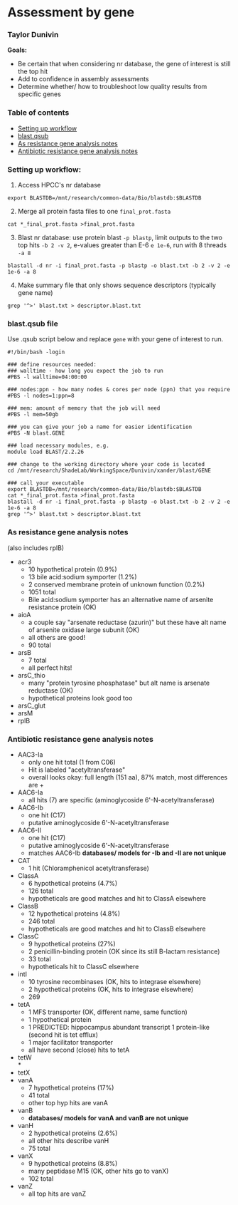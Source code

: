 # Assessment by gene
### Taylor Dunivin

__Goals:__
* Be certain that when considering nr database, the gene of interest is still the top hit
* Add to confidence in assembly assessments
* Determine whether/ how to troubleshoot low quality results from specific genes

### Table of contents
* [Setting up workflow](https://github.com/ShadeLab/Xander_arsenic/blob/master/assessment_by_gene.md#setting-up-workflow)
* [blast.qsub](https://github.com/ShadeLab/Xander_arsenic/blob/master/assessment_by_gene.md#blast.qsub)
* [As resistance gene analysis notes](https://github.com/ShadeLab/Xander_arsenic/blob/master/assessment_by_gene.md#as-resistance-gene-analysis-notes)
* [Antibiotic resistance gene analysis notes](https://github.com/ShadeLab/Xander_arsenic/blob/master/assessment_by_gene.md#antibiotic-resistance-gene-analysis-notes)

### __Setting up workflow:__
1. Access HPCC's nr database
```
export BLASTDB=/mnt/research/common-data/Bio/blastdb:$BLASTDB
```

2. Merge all protein fasta files to one `final_prot.fasta`
```
cat *_final_prot.fasta >final_prot.fasta
```

3. Blast nr database: use protein blast `-p blastp`, limit outputs to the two top hits `-b 2 -v 2`, e-values greater than E-6 `e 1e-6`, run with 8 threads `-a 8`
```
blastall -d nr -i final_prot.fasta -p blastp -o blast.txt -b 2 -v 2 -e 1e-6 -a 8
```

4. Make summary file that only shows sequence descriptors (typically gene name)
```
grep '^>' blast.txt > descriptor.blast.txt
```

### __blast.qsub file__
Use .qsub script below and replace `gene` with your gene of interest to run.
```
#!/bin/bash -login
 
### define resources needed:
### walltime - how long you expect the job to run
#PBS -l walltime=04:00:00
 
### nodes:ppn - how many nodes & cores per node (ppn) that you require
#PBS -l nodes=1:ppn=8
 
### mem: amount of memory that the job will need
#PBS -l mem=50gb
 
### you can give your job a name for easier identification
#PBS -N blast.GENE
 
### load necessary modules, e.g.
module load BLAST/2.2.26
 
### change to the working directory where your code is located
cd /mnt/research/ShadeLab/WorkingSpace/Dunivin/xander/blast/GENE
 
### call your executable
export BLASTDB=/mnt/research/common-data/Bio/blastdb:$BLASTDB
cat *_final_prot.fasta >final_prot.fasta
blastall -d nr -i final_prot.fasta -p blastp -o blast.txt -b 2 -v 2 -e 1e-6 -a 8
grep '^>' blast.txt > descriptor.blast.txt
```

### As resistance gene analysis notes
(also includes rplB)
* acr3  
  * 10 hypothetical protein (0.9%)
  * 13 bile acid:sodium symporter (1.2%) 
  * 2 conserved membrane protein of unknown function (0.2%)
  * 1051 total
  * Bile acid:sodium symporter has an alternative name of arsenite resistance protein (OK)
* aioA
  * a couple say "arsenate reductase (azurin)" but these have alt name of arsenite oxidase large subunit (OK)
  * all others are good! 
  * 90 total
* arsB       
  * 7 total
  * all perfect hits!
* arsC_thio  
  * many "protein tyrosine phosphatase" but alt name is arsenate reductase (OK)
  * hypothetical proteins look good too 
* arsC_glut
* arsM
* rplB  

### Antibiotic resistance gene analysis notes
* AAC3-Ia
  * only one hit total (1 from C06)
  * Hit is labeled "acetyltransferase" 
  * overall looks okay: full length (151 aa), 87% match, most differences are +
* AAC6-Ia
  * all hits (7) are specific (aminoglycoside 6'-N-acetyltransferase)
* AAC6-Ib  
  * one hit (C17)
  * putative aminoglycoside 6'-N-acetyltransferase
* AAC6-II
  * one hit (C17)
  * putative aminoglycoside 6'-N-acetyltransferase 
  * matches AAC6-Ib __databases/ models for -Ib and -II are not unique__
* CAT
  * 1 hit (Chloramphenicol acetyltransferase) 
* ClassA  
  * 6 hypothetical proteins (4.7%)
  * 126 total
  * hypotheticals are good matches and hit to ClassA elsewhere
* ClassB
  * 12 hypothetical proteins (4.8%)
  * 246 total
  * hypotheticals are good matches and hit to ClassB elsewhere
* ClassC  
  * 9 hypothetical proteins (27%)
  * 2 penicillin-binding protein (OK since its still B-lactam resistance)
  * 33 total
  * hypotheticals hit to ClassC elsewhere 
* intI
  * 10 tyrosine recombinases (OK, hits to integrase elsewhere)
  * 2 hypothetical proteins (OK, hits to integrase elsewhere)
  * 269
* tetA
  * 1 MFS transporter (OK, different name, same function)
  * 1 hypothetical protein
  * 1 PREDICTED: hippocampus abundant transcript 1 protein-like (second hit is tet efflux)
  * 1 major facilitator transporter
  * all have second (close) hits to tetA
* tetW  
  * 
* tetX
* vanA  
  * 7 hypothetical proteins (17%)
  * 41 total
  * other top hyp hits are vanA
* vanB
  * __databases/ models for vanA and vanB are not unique__
* vanH  
  * 2 hypothetical proteins (2.6%)
  * all other hits describe vanH 
  * 75 total
* vanX
  * 9 hypothetical proteins (8.8%)
  * many peptidase M15 (OK, other hits go to vanX)
  * 102 total
* vanZ
  * all top hits are vanZ
              
